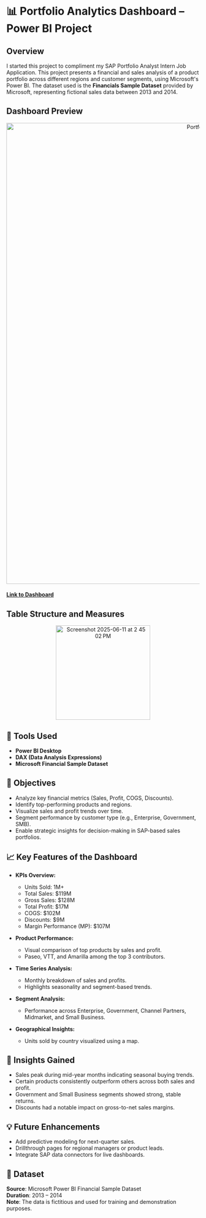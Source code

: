 # 📊 Portfolio Analytics Dashboard – Power BI Project

## Overview

I started this project to compliment my SAP Portfolio Analyst Intern Job Application. This project presents a financial and sales analysis of a product portfolio across different regions and customer segments, using Microsoft's Power BI. The dataset used is the **Financials Sample Dataset** provided by Microsoft, representing fictional sales data between 2013 and 2014.

## Dashboard Preview

<div align="center">
  <img width="1201" alt="Portfolio Analytics Dashboard Screenshot" src="https://github.com/user-attachments/assets/961b9a77-81e4-4a7e-b88b-255b515e5584" />
</div>

#### [Link to Dashboard](https://app.powerbi.com/groups/me/reports/549c1871-8cca-494b-b82d-ae5852cba58f/302aa01a7942b747df83?experience=power-bi)

## Table Structure and Measures
<div align="center">
  <img width="246" alt="Screenshot 2025-06-11 at 2 45 02 PM" src="https://github.com/user-attachments/assets/7f2eb23e-ade0-4443-97bd-7d406f8bbc55" />
</div>

## 🔧 Tools Used

- **Power BI Desktop**
- **DAX (Data Analysis Expressions)**
- **Microsoft Financial Sample Dataset**

## 🎯 Objectives

- Analyze key financial metrics (Sales, Profit, COGS, Discounts).
- Identify top-performing products and regions.
- Visualize sales and profit trends over time.
- Segment performance by customer type (e.g., Enterprise, Government, SMB).
- Enable strategic insights for decision-making in SAP-based sales portfolios.

## 📈 Key Features of the Dashboard

- **KPIs Overview:**
  - Units Sold: 1M+
  - Total Sales: $119M
  - Gross Sales: $128M
  - Total Profit: $17M
  - COGS: $102M
  - Discounts: $9M
  - Margin Performance (MP): $107M

- **Product Performance:**
  - Visual comparison of top products by sales and profit.
  - Paseo, VTT, and Amarilla among the top 3 contributors.

- **Time Series Analysis:**
  - Monthly breakdown of sales and profits.
  - Highlights seasonality and segment-based trends.

- **Segment Analysis:**
  - Performance across Enterprise, Government, Channel Partners, Midmarket, and Small Business.

- **Geographical Insights:**
  - Units sold by country visualized using a map.

## 📌 Insights Gained

- Sales peak during mid-year months indicating seasonal buying trends.
- Certain products consistently outperform others across both sales and profit.
- Government and Small Business segments showed strong, stable returns.
- Discounts had a notable impact on gross-to-net sales margins.

## 💡 Future Enhancements

- Add predictive modeling for next-quarter sales.
- Drillthrough pages for regional managers or product leads.
- Integrate SAP data connectors for live dashboards.

## 📂 Dataset

**Source**: Microsoft Power BI Financial Sample Dataset  
**Duration**: 2013 – 2014  
**Note**: The data is fictitious and used for training and demonstration purposes.
